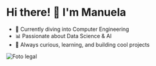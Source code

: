 # Hi there! 👋 I'm Manuela

- 🌱 Currently diving into Computer Engineering  
- 📊 Passionate about Data Science & AI  
- 🚀 Always curious, learning, and building cool projects


![Foto legal](assets/foto.png)

